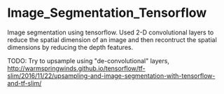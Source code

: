# Image_Segmentation_Tensorflow
Image segmentation using tensorflow. 
Used 2-D convolutional layers to reduce the spatial dimension of an image and then recontruct the spatial dimensions by reducing the depth features.

TODO: Try to upsample using "de-convolutional" layers, http://warmspringwinds.github.io/tensorflow/tf-slim/2016/11/22/upsampling-and-image-segmentation-with-tensorflow-and-tf-slim/
